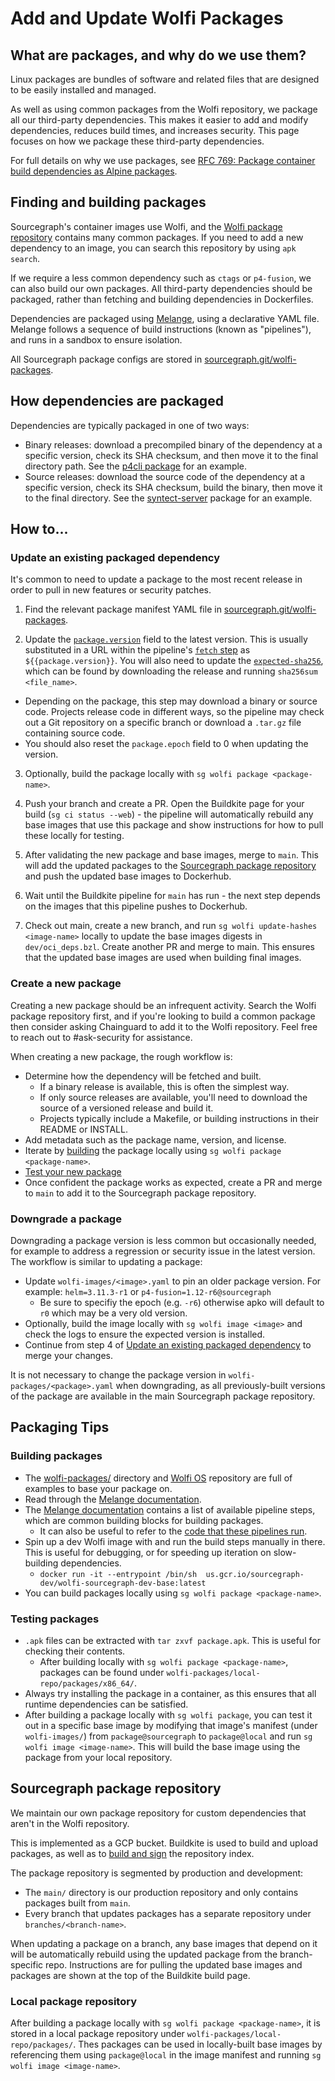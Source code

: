 # Add and Update Wolfi Packages

## What are packages, and why do we use them?

Linux packages are bundles of software and related files that are designed to be easily installed and managed.

As well as using common packages from the Wolfi repository, we package all our third-party dependencies. This makes it easier to add and modify dependencies, reduces build times, and increases security. This page focuses on how we package these third-party dependencies.

For full details on why we use packages, see [RFC 769: Package container build dependencies as Alpine packages](https://docs.google.com/document/d/1VFxBECDErU5bR5uPDsiYREC_qfHDEDyOSaDTaH83nZU/edit#).

## Finding and building packages

Sourcegraph's container images use Wolfi, and the [Wolfi package repository](https://github.com/wolfi-dev/os) contains many common packages. If you need to add a new dependency to an image, you can search this repository by using `apk search`.

If we require a less common dependency such as `ctags` or `p4-fusion`, we can also build our own packages. All third-party dependencies should be packaged, rather than fetching and building dependencies in Dockerfiles.

Dependencies are packaged using [Melange](https://github.com/chainguard-dev/melange), using a declarative YAML file. Melange follows a sequence of build instructions (known as "pipelines"), and runs in a sandbox to ensure isolation.

All Sourcegraph package configs are stored in [sourcegraph.git/wolfi-packages](https://sourcegraph.com/github.com/sourcegraph/sourcegraph/-/tree/wolfi-packages).

## How dependencies are packaged

Dependencies are typically packaged in one of two ways:

- Binary releases: download a precompiled binary of the dependency at a specific version, check its SHA checksum, and then move it to the final directory path. See the [p4cli package](https://sourcegraph.com/github.com/sourcegraph/sourcegraph@760db946dd9c3b23af69f2036b7a8c11e38307b4/-/blob/wolfi-packages/p4cli.yaml?L20-29) for an example.
- Source releases: download the source code of the dependency at a specific version, check its SHA checksum, build the binary, then move it to the final directory. See the [syntect-server](https://sourcegraph.com/github.com/sourcegraph/sourcegraph@321e0e9d01fa23b83bef57c1e69076866094af20/-/blob/wolfi-packages/syntect-server.yaml?L29-45) package for an example.

## How to...

### Update an existing packaged dependency

It's common to need to update a package to the most recent release in order to pull in new features or security patches.

1. Find the relevant package manifest YAML file in [sourcegraph.git/wolfi-packages](https://sourcegraph.com/github.com/sourcegraph/sourcegraph/-/tree/wolfi-packages).

2. Update the [`package.version`](https://sourcegraph.com/github.com/sourcegraph/sourcegraph@321e0e9d01fa23b83bef57c1e69076866094af20/-/blob/wolfi-packages/comby.yaml?L3) field to the latest version. This is usually substituted in a URL within the pipeline's [`fetch` step](https://sourcegraph.com/github.com/sourcegraph/sourcegraph@321e0e9d01fa23b83bef57c1e69076866094af20/-/blob/wolfi-packages/comby.yaml?L30) as `${{package.version}}`. You will also need to update the [`expected-sha256`](https://sourcegraph.com/github.com/sourcegraph/sourcegraph@321e0e9d01fa23b83bef57c1e69076866094af20/-/blob/wolfi-packages/comby.yaml?L31), which can be found by downloading the release and running `sha256sum <file_name>`.

- Depending on the package, this step may download a binary or source code. Projects release code in different ways, so the pipeline may check out a Git repository on a specific branch or download a `.tar.gz` file containing source code.
- You should also reset the `package.epoch` field to 0 when updating the version.

3. Optionally, build the package locally with `sg wolfi package <package-name>`.

4. Push your branch and create a PR. Open the Buildkite page for your build (`sg ci status --web`) - the pipeline will automatically rebuild any base images that use this package and show instructions for how to pull these locally for testing.

5. After validating the new package and base images, merge to `main`. This will add the updated packages to the [Sourcegraph package repository](#sourcegraph-package-repository) and push the updated base images to Dockerhub.

6. Wait until the Buildkite pipeline for `main` has run - the next step depends on the images that this pipeline pushes to Dockerhub.

7. Check out main, create a new branch, and run `sg wolfi update-hashes <image-name>` locally to update the base images digests in `dev/oci_deps.bzl`. Create another PR and merge to main. This ensures that the updated base images are used when building final images.

### Create a new package

Creating a new package should be an infrequent activity. Search the Wolfi package repository first, and if you're looking to build a common package then consider asking Chainguard to add it to the Wolfi repository. Feel free to reach out to #ask-security for assistance.

When creating a new package, the rough workflow is:

- Determine how the dependency will be fetched and built.
  - If a binary release is available, this is often the simplest way.
  - If only source releases are available, you'll need to download the source of a versioned release and build it.
  - Projects typically include a Makefile, or building instructions in their README or INSTALL.
- Add metadata such as the package name, version, and license.
- Iterate by [building](#building-packages) the package locally using `sg wolfi package <package-name>`.
- [Test your new package](#testing-packages)
- Once confident the package works as expected, create a PR and merge to `main` to add it to the Sourcegraph package repository.

### Downgrade a package

Downgrading a package version is less common but occasionally needed, for example to address a regression or security issue in the latest version. The workflow is similar to updating a package:

- Update `wolfi-images/<image>.yaml` to pin an older package version. For example: `helm=3.11.3-r1` or `p4-fusion=1.12-r6@sourcegraph`
  - Be sure to specifiy the epoch (e.g. `-r6`) otherwise apko will default to `r0` which may be a very old version.
- Optionally, build the image locally with `sg wolfi image <image>` and check the logs to ensure the expected version is installed.
- Continue from step 4 of [Update an existing packaged dependency](#update-an-existing-packaged-dependency) to merge your changes.

It is not necessary to change the package version in `wolfi-packages/<package>.yaml` when downgrading, as all previously-built versions of the package are available in the main Sourcegraph package repository.

## Packaging Tips

### Building packages

- The [wolfi-packages/](https://sourcegraph.com/github.com/sourcegraph/sourcegraph@main/-/tree/wolfi-packages) directory and [Wolfi OS](https://github.com/wolfi-dev/os) repository are full of examples to base your package on.
- Read through the [Melange documentation](https://edu.chainguard.dev/open-source/melange/overview/).
- The [Melange documentation](https://edu.chainguard.dev/open-source/melange/melange-pipelines/) contains a list of available pipeline steps, which are common building blocks for building packages.
  - It can also be useful to refer to the [code that these pipelines run](https://github.com/chainguard-dev/melange/tree/main/pkg/build/pipelines).
- Spin up a dev Wolfi image with and run the build steps manually in there. This is useful for debugging, or for speeding up iteration on slow-building dependencies.
  - `docker run -it --entrypoint /bin/sh  us.gcr.io/sourcegraph-dev/wolfi-sourcegraph-dev-base:latest`
- You can build packages locally using `sg wolfi package <package-name>`.

### Testing packages

- `.apk` files can be extracted with `tar zxvf package.apk`. This is useful for checking their contents.
  - After building locally with `sg wolfi package <package-name>`, packages can be found under `wolfi-packages/local-repo/packages/x86_64/`.
- Always try installing the package in a container, as this ensures that all runtime dependencies can be satisfied.
- After building a package locally with `sg wolfi package`, you can test it out in a specific base image by modifying that image's manifest (under `wolfi-images/`) from `package@sourcegraph` to `package@local` and run `sg wolfi image <image-name>`. This will build the base image using the package from your local repository.

## Sourcegraph package repository

We maintain our own package repository for custom dependencies that aren't in the Wolfi repository.

This is implemented as a GCP bucket. Buildkite is used to build and upload packages, as well as to [build and sign](https://sourcegraph.com/github.com/sourcegraph/sourcegraph/-/blob/dev/ci/scripts/wolfi/build-repo-index.sh) the repository index.

The package repository is segmented by production and development:

- The `main/` directory is our production repository and only contains packages built from `main`.
- Every branch that updates packages has a separate repository under `branches/<branch-name>`.

When updating a package on a branch, any base images that depend on it will be automatically rebuild using the updated package from the branch-specific repo. Instructions are for pulling the updated base images and packages are shown at the top of the Buildkite build page.

### Local package repository

After building a package locally with `sg wolfi package <package-name>`, it is stored in a local package repository under `wolfi-packages/local-repo/packages/`. Thes packages can be used in locally-built base images by referencing them using `package@local` in the image manifest and running `sg wolfi image <image-name>`.
